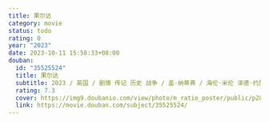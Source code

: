 ```yaml
---
title: 果尔达
category: movie
status: todo
rating: 0
year: "2023"
date: 2023-10-11 15:58:33+08:00
douban:
  id: "35525524"
  title: 果尔达
  subtitle: 2023 / 英国 / 剧情 传记 历史 战争 / 盖·纳蒂弗 / 海伦·米伦 泽德·约瑟夫
  rating: 7.3
  cover: https://img9.doubanio.com/view/photo/m_ratio_poster/public/p2896037406.jpg
  link: https://movie.douban.com/subject/35525524/
---
```



